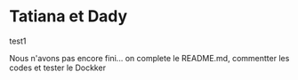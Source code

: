 # Tatiana et Dady
test1

Nous n'avons pas encore fini... on complete le README.md, commentter les codes et tester le Dockker